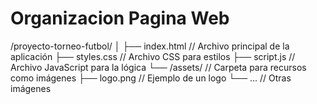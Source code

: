 # Organizacion Pagina Web
/proyecto-torneo-futbol/
│
├── index.html          // Archivo principal de la aplicación
├── styles.css         // Archivo CSS para estilos
├── script.js          // Archivo JavaScript para la lógica
└── /assets/           // Carpeta para recursos como imágenes
    ├── logo.png       // Ejemplo de un logo
    └── ...            // Otras imágenes
